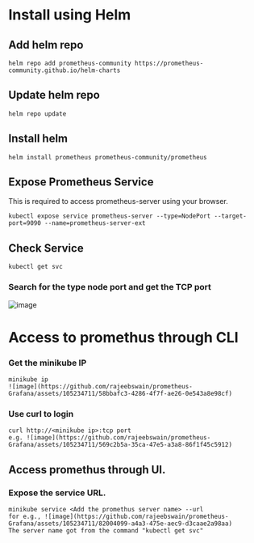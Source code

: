 # Install using Helm

## Add helm repo

`helm repo add prometheus-community https://prometheus-community.github.io/helm-charts`

## Update helm repo

`helm repo update`

## Install helm 

`helm install prometheus prometheus-community/prometheus`

## Expose Prometheus Service

This is required to access prometheus-server using your browser.

`kubectl expose service prometheus-server --type=NodePort --target-port=9090 --name=prometheus-server-ext`

## Check Service

`kubectl get svc`
### Search for the type node port and get the TCP port
![image](https://github.com/rajeebswain/prometheus-Grafana/assets/105234711/c49a61eb-2de8-4678-a7b5-f329d21944e3)

# Access to promethus through CLI
### Get the minikube IP
```
minikube ip
![image](https://github.com/rajeebswain/prometheus-Grafana/assets/105234711/58bbafc3-4286-4f7f-ae26-0e543a8e98cf)

````
### Use curl to login
```
curl http://<minikube ip>:tcp port
e.g. ![image](https://github.com/rajeebswain/prometheus-Grafana/assets/105234711/569c2b5a-35ca-47e5-a3a8-86f1f45c5912)

```

## Access promethus through UI.
### Expose the service URL.
```
minikube service <Add the promethus server name> --url
for e.g., ![image](https://github.com/rajeebswain/prometheus-Grafana/assets/105234711/82004099-a4a3-475e-aec9-d3caae2a98aa)
The server name got from the command "kubectl get svc"
```
